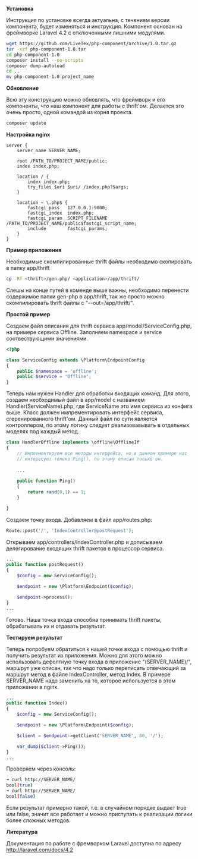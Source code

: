 **Установка**

Инструкция по установке всегда актуальна, с течением версии компонента, будет изменяться и инструкция.
Компонент основан на фреймворке Laravel 4.2 с отключенными лишними модулями.

```bash
wget https://github.com/LiveTex/php-component/archive/1.0.tar.gz
tar -xzf php-component-1.0.tar
cd php-component-1.0
composer install --no-scripts
composer dump-autoload
cd ..
mv php-component-1.0 project_name
```

**Обновление**

Всю эту конструкцию можно обновлять, что фреймворк и его компоненты, что наш компонент для работы с thrift'ом. Делается это очень просто, одной командой из корня проекта.

```bash
composer update
```

**Настройка nginx**

```nginx
server {
    server_name SERVER_NAME;

    root /PATH_TO/PROJECT_NAME/public;
    index index.php;

    location / {
        index index.php;
        try_files $uri $uri/ /index.php?$args;
    }

    location ~ \.php$ {
        fastcgi_pass   127.0.0.1:9000;
        fastcgi_index  index.php;
        fastcgi_param  SCRIPT_FILENAME /PATH_TO/PROJECT_NAME/public$fastcgi_script_name;
        include        fastcgi_params;
    }
}
```

**Пример приложения**

Необходимые скомпилированные thrift файлы необходимо скопировать в папку app/thrift

```bash
cp -Rf <thrift>/gen-php/ <application>/app/thrift/
```

Слешы на конце путей в коменде выше важны, необходимо перенести содержимое папки gen-php в app/thrift, так же просто можно скомпилировать thrift файлы с "--out=<application>/app/thrift/".

**Простой пример**

Создаем файл описания для thrift сервиса app/model/ServiceConfig.php, на примере сервиса Offline. 
Заполняем namespace и service соотвествующими значениями.

```php
<?php

class ServiceConfig extends \Platform\EndpointConfig
{
    public $namespace = 'offline';
    public $service = 'Offline';
}
```

Теперь нам нужен Handler для обработки входящих команд. Для этого, создаем необходимый файл в app/model с названием Handler(ServiceName).php, где ServiceName это имя сервиса из конфига выше. Класс должен импрементировать интерфейс сервиса, сгеренированного thrift'ом. Данный файл по сути является контроллером, по этому логику следует реализовавывать в отдельных моделях под каждый метод.

```php
class HandlerOffline implements \offline\OfflineIf
{
    // Имплементируем все методы интерфейса, но в данном примере нас 
    // интересует только Ping(), по этому описан только он.
    
    ...
    
    public function Ping()
    {
        return rand(0,1) == 1;
    }

}
```

Создаем точку входа. Добавляем в файл app/routes.php:

```php
Route::post('/', 'IndexController@postRequest');
```

Открываем app/controllers/IndexController.php и дописываем делегирование входящих thrift пакетов в процессор сервиса.

```php
...
public function postRequest()
{
    $config = new ServiceConfig();

    $endpoint = new \Platform\Endpoint($config);

    $endpoint->process();
}
...
```

Готово. Наша точка входа способна принимать thrift пакеты, обрабатывать их и отдавать результат.

**Тестируем результат**

Теперь попробуем обратиться к нашей точке входа с помощью thrift и получить результат из приложения.
Можно для этого можно использовать дефолтную точку входа в приложение "(SERVER_NAME)/", маршрут уже описан, так что надо только переписать отвечающий за маршрут метод в файле IndexController, метод Index. В примере SERVER_NAME надо заменить на то, которое используется в этом приложении в nginx.

```php
...
public function Index()
{
    $config = new ServiceConfig();

    $endpoint = new \Platform\Endpoint($config);

    $client = $endpoint->getClient('SERVER_NAME', 80, '/');

    var_dump($client->Ping());
}
...
```

Проверяем через консоль:

```bash
➜ curl http://SERVER_NAME/
bool(true)
➜ curl http://SERVER_NAME/
bool(false)
```
Если результат примерно такой, т.е. в случайном порядке выдает true или false, значит все работает и можно приступать к реализации логики более сложных методов.

**Литература**

Документация по работе с фремворком Laravel доступна по адресу http://laravel.com/docs/4.2
